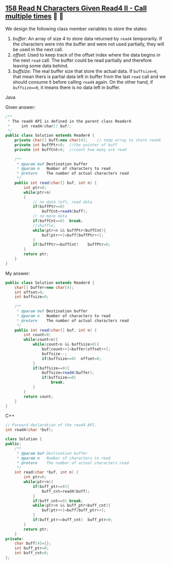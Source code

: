 ## [158 Read N Characters Given Read4 II - Call multiple times](https://leetcode.com/problems/read-n-characters-given-read4-ii-call-multiple-times/) :triangular_flag_on_post:  :green_book:

We design the following class member variables to store the states:
1. *buffer*: An array of size 4 to store data returned by `read4` temporarily. If the characters were into the buffer and were not used partially, they will be used in the next call.
2. *offset*: Used to keep track of the offset index where the data begins in the next `read` call. The buffer could be read partially and therefore leaving some data behind.
3. *buffsize*: The real buffer size that store the actual data. If `buffsize>0`, that mean thers is partial data left in buffer from the last `read` call and we should consume it before calling `read4` again. On the other hand, if `buffsize==0`, it means there is no data left in buffer.
   
Java

Given answer:
```Java
/**
 * The read4 API is defined in the parent class Reader4.
 *     int read4(char[] buf); 
 */
public class Solution extends Reader4 {
    private char[] buff=new char[4];    // temp array to store read4
    private int buffPtr=0;  //the pointer of buff
    private int buffCnt=0;  //count how many are read
    
    /**
     * @param buf Destination buffer
     * @param n   Number of characters to read
     * @return    The number of actual characters read
     */
    public int read(char[] buf, int n) {
        int ptr=0;
        while(ptr<n)
        {
            // no data left, read data
            if(buffPtr==0)
                buffCnt=read4(buff);
            // no more data
            if(buffCnt==0)  break;
            //shuffle,
            while(ptr<n && buffPtr<buffCnt){
                buf[ptr++]=buff[buffPtr++];
            }
            if(buffPtr>=buffCnt)    buffPtr=0;
        }
        return ptr;
    }  
}
```

My answer:
```Java
public class Solution extends Reader4 {
    char[] buffer=new char[4];
    int offset=0;
    int buffsize=0;
    
    /**
     * @param buf Destination buffer
     * @param n   Number of characters to read
     * @return    The number of actual characters read
     */
    public int read(char[] buf, int n) {
        int count=0;
        while(count<n){
            while(count<n && buffsize>0){
                buf[count++]=buffer[offset++];
                buffsize--;
                if(buffsize==0)  offset=0;
            }
            if(buffsize==0){
                buffsize=read4(buffer);
                if(buffsize==0)
                    break;
            }
        }
        return count;
    }
}
```

C++

```cpp
// Forward declaration of the read4 API.
int read4(char *buf);

class Solution {
public:
    /**
     * @param buf Destination buffer
     * @param n   Number of characters to read
     * @return    The number of actual characters read
     */
    int read(char *buf, int n) {
        int ptr=0;
        while(ptr<n){
            if(buff_ptr==0){
                buff_cnt=read4(buff);
            }
            if(buff_cnt==0) break;
            while(ptr<n && buff_ptr<buff_cnt){
                buf[ptr++]=buff[buff_ptr++];
            }
            if(buff_ptr>=buff_cnt)  buff_ptr=0;
        }
        return ptr;
    }
private:
    char buff[4]={};
    int buff_ptr=0;
    int buff_cnt=0;
};
```